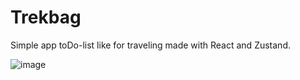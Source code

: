 # Trekbag

Simple app toDo-list like for traveling made with React and Zustand.

![image](https://github.com/Arcandres/Trekbag/assets/2945504/e13caa25-7bdb-46f5-9d4d-b3b836695ead)
